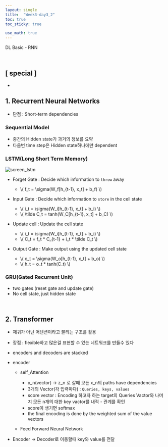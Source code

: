```yaml
---
layout: single
title:  "Week3-day3_2"
toc: true
toc_sticky: true

use_math: true
---
```


DL Basic - RNN

<br>

## [ special ]
-

## 1. Recurrent Neural Networks
- 단점 : Short-term dependencies

### Sequential Model
- 중간의 Hidden state가 과거의 정보를 요약
- 다음번 time step은 Hidden state하나에만 dependent

### LSTM(Long Short Term Memory)

![ screen_lstm](https://user-images.githubusercontent.com/93374348/193984319-66dfe458-c790-4be4-bcc4-6d8dc58e63f5.png)

- Forget Gate : Decide which information to `throw` away  
    - \\( f_t = \sigma(W_f[h_{t-1}, x_t] + b_f) \\)       

- Input Gate : Decide which information to `store` in the cell state  
    - \\( i_t = \sigma(W_i[h_{t-1}, x_t] + b_i) \\)
    - \\( \tilde C_t = tanh(W_C[h_{t-1}, x_t] + b_C) \\)  
    
- Update cell : Update the cell state
    - \\( i_t = \sigma(W_i[h_{t-1}, x_t] + b_i) \\)
    - \\( C_t = f_t * C_{t-1} + i_t * \tilde C_t \\)  
    
- Output Gate : Make output using the updated cell state 
    - \\( o_t = \sigma(W_o[h_{t-1}, x_t] + b_o) \\)
    - \\( h_t = o_t * tanh(C_t) \\)  
    
### GRU(Gated Recurrent Unit)
- two gates (reset gate and update gate)
- No cell state, just hidden state

<br>

## 2. Transformer
- 재귀가 아닌 어텐션이라고 불리는 구조를 활용
- 장점 : flexible하고 많은걸 표현할 수 있는 네트워크를 만들수 있다
- encoders and decoders are stacked
- encoder
     - self_Attention
         - x_n(vector) -> z_n 로 갈때 모든 x_n의 paths have dependencies 
         - 3개의 Vector(각 입력마다) : `Queries, keys, values`
         - score vector : Encoding 하고자 하는 target의 Queries Vactor와 나머지 모든 n개의 대한 key vactor를 내적 - 관계를 확인
         - score이 생기면 softmax
         - the final encoding is done by the weighted sum of the value vectors
         
     - Feed Forward Neural Network
     
- Encoder -> Decoder로 이동할때 key와 value를 전달
